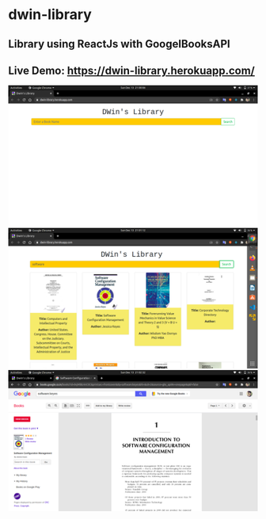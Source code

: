 # dwin-library
## Library using ReactJs with GoogelBooksAPI
## Live Demo: https://dwin-library.herokuapp.com/
<img src="demo_images/0.png"/>

<img src="demo_images/1.png"/>

<img src="demo_images/2.png"/>
